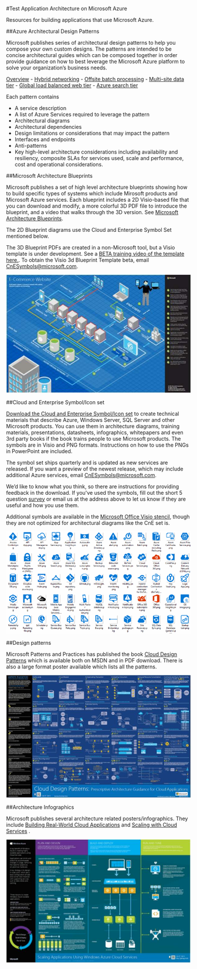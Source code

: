 <properties 
    pageTitle="Application Architecture on Microsoft Azure" 
    description="Architecture overview that covers common design patterns" 
    services="" 
    documentationCenter="" 
    authors="Rboucher" 
    manager="jwhit" 
    editor="mattshel"/>

<tags 
    ms.service="multiple" 
    ms.workload="na" 
    ms.tgt_pltfrm="na" 
    ms.devlang="na" 
    ms.topic="article" 
    ms.date="07/06/2015" 
    ms.author="robb"/>

#Test Application Architecture on Microsoft Azure

Resources for building applications that use Microsoft Azure.

##Azure Architectural Design Patterns

Microsoft publishes series of architectural design patterns to help you compose your own custom designs.
The patterns are intended to be concise architectural guides which can be composed together in order provide guidance on how to best leverage the Microsoft Azure platform to solve your organization’s business needs.

[Overview](../azure-architectures-cpif-overview/) - 
[Hybrid networking](../azure-architectures-cpif-infrastructure-hybrid-networking/) - 
[Offsite batch processing](../azure-architectures-cpif-foundation-offsite-batch-processing-tier/) -
[Multi-site data tier](../azure-architectures-cpif-foundation-multi-site-data-tier/) -
[Global load balanced web tier](../azure-architectures-cpif-foundation-global-load-balanced-web-tier/) -
[Azure search tier](../azure-architectures-cpif-foundation-azure-search-tier/)

Each  pattern contains

*   A service description
*   A list of Azure Services required to leverage the pattern
*   Architectural diagrams
*   Architectural dependencies
*   Design limitations or considerations that may impact the pattern
*   Interfaces and endpoints
*   Anti-patterns
*   Key high-level architecture considerations including availability and resiliency, composite SLAs for services used, scale and performance, cost and operational considerations.

##Microsoft Architecture Blueprints

Microsoft publishes a set of high level architecture blueprints showing how to build specific types of systems which include  Mirosoft products and Microsoft Azure services.
Each blueprint includes a 2D Visio-based file that you can download and modify, a more colorful 3D PDF file to introduce the blueprint, and a video that walks through the 3D version.
See 
[Microsoft Architecture Blueprints](http://msdn.microsoft.com/dn630664).

The 2D Blueprint diagrams use the Cloud and Enterprise Symbol Set mentioned below.

The 3D Blueprint PDFs are created in a non-Microsoft tool, but a Visio template is under development.
See a [BETA training video of the template here.](http://aka.ms/3dBlueprintTemplate).
To obtain the Visio 3d Blueprint Template beta, email [CnESymbols@microsoft.com](mailto:CnESymbols@microsoft.com).

![Microsoft Architecture Blueprint 3D diagram](./media/architecture-overview/BluePrintThumb.jpg)

##Cloud and Enterprise Symbol/Icon set

[Download the Cloud and Enterprise Symbol/Icon set](http://aka.ms/CnESymbols) to create technical materials that describe Azure, Windows Server, SQL Server and other Microsoft products.
You can use them in architecture diagrams, training materials, presentations, datasheets, infographics, whitepapers and even 3rd party books if the book trains people to use Microsoft products.
The symbols are in Visio and PNG formats.
Instructions on how to use the PNGs in PowerPoint are included.

The symbol set ships quarterly and is updated as new services are released.
If you want a preview of the newest release, which may include additional Azure services, email [CnESymbols@microsoft.com](mailto:CnESymbols@microsoft.com).

We’d like to know what you think, so there are instructions for providing feedback in the download.
If you've used the symbols, fill out the short 5 question [survey](http://aka.ms/azuresymbolssurveyv2) or email us at the address above to let us know if they are useful and how you use them.

Additional symbols are available in the [Microsoft Office Visio stencil](http://www.microsoft.com/en-us/download/details.aspx?id=35772), though they are not optimized for architectural diagrams like the CnE set is.

![Cloud and Enterprise Symbol/Icon set](./media/architecture-overview/CnESymbols.png)

##Design patterns

Microsoft Patterns and Practices has published the book [Cloud Design Patterns](http://msdn.microsoft.com/library/dn568099.aspx) which is available both on MSDN and in PDF download.
There is also a large format poster available which lists all the patterns.

![Patterns and Practices Cloud Patterns Poster](./media/architecture-overview/PnPPatternPosterThumb.jpg)

##Architecture Infographics

Microsoft publishes several architecture related posters/infographics.
They include [Building Real-World Cloud Applications](http://azure.microsoft.com/documentation/infographics/building-real-world-cloud-apps/) and [Scaling with Cloud Services](http://azure.microsoft.com/documentation/infographics/cloud-services/) .

![Azure Architecture Infographics](./media/architecture-overview/AzureArchInfographicThumb.jpg)


